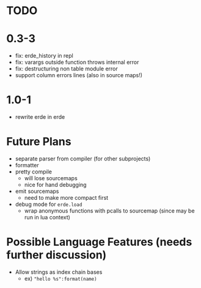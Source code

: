 # TODO

# 0.3-3

- fix: erde_history in repl
- fix: varargs outside function throws internal error
- fix: destructuring non table module error
- support column errors lines (also in source maps!)

# 1.0-1

- rewrite erde in erde

# Future Plans

- separate parser from compiler (for other subprojects)
- formatter
- pretty compile
  - will lose sourcemaps
  - nice for hand debugging
- emit sourcemaps
  - need to make more compact first
- debug mode for `erde.load`
  - wrap anonymous functions with pcalls to sourcemap (since may be run in lua context)

# Possible Language Features (needs further discussion)
- Allow strings as index chain bases
  - ex) `"hello %s":format(name)`
